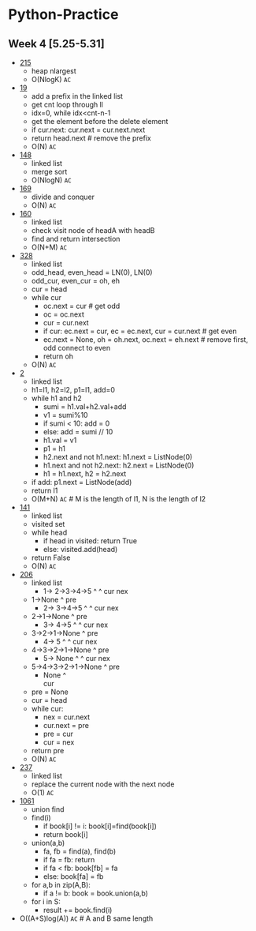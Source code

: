 # Python-Practice
## Week 4 [5.25-5.31]
- [215](https://leetcode.com/problems/kth-largest-element-in-an-array/)
  - heap nlargest
  - O(NlogK) `AC`
- [19](https://leetcode.com/problems/remove-nth-node-from-end-of-list/)
  - add a prefix in the linked list
  - get cnt loop through ll
  - idx=0, while idx<cnt-n-1
  - get the element before the delete element
  - if cur.next: cur.next = cur.next.next
  - return head.next  # remove the prefix
  - O(N) `AC`
- [148](https://leetcode.com/problems/sort-list/)
  - linked list
  - merge sort
  - O(NlogN) `AC`
- [169](https://leetcode.com/problems/majority-element/)
  - divide and conquer
  - O(N) `AC`
- [160](https://leetcode.com/problems/intersection-of-two-linked-lists/)
  - linked list
  - check visit node of headA with headB
  - find and return intersection
  - O(N+M) `AC`
- [328](https://leetcode.com/problems/odd-even-linked-list/)
  - linked list
  - odd_head, even_head = LN(0), LN(0)
  - odd_cur, even_cur = oh, eh
  - cur = head
  - while cur
    - oc.next = cur  # get odd
    - oc = oc.next 
    - cur = cur.next
    - if cur: ec.next = cur, ec = ec.next, cur = cur.next  # get even
    - ec.next = None, oh = oh.next, oc.next = eh.next # remove first, odd connect to even
    - return oh
  - O(N) `AC`
- [2](https://leetcode.com/problems/add-two-numbers/)
  - linked list
  - h1=l1, h2=l2, p1=l1, add=0
  - while h1 and h2
    - sumi = h1.val+h2.val+add
    - v1 = sumi%10
    - if sumi < 10: add = 0
    - else: add = sumi // 10
    - h1.val = v1
    - p1 = h1
    - h2.next and not h1.next: h1.next = ListNode(0)
    - h1.next and not h2.next: h2.next = ListNode(0)
    - h1 = h1.next, h2 = h2.next
  - if add: p1.next = ListNode(add)
  - return l1
  - O(M+N) `AC`  # M is the length of l1, N is the length of l2
- [141](https://leetcode.com/problems/linked-list-cycle/)
  - linked list
  - visited set
  - while head
    - if head in visited: return True
    - else: visited.add(head)
  - return False
  - O(N) `AC`
- [206](https://leetcode.com/problems/reverse-linked-list/)
  - linked list
    - 1->   2->3->4->5
      ^     ^
      cur   nex
  - 1->None
    ^
    pre
    - 2->   3->4->5
      ^     ^
      cur   nex
  - 2->1->None
    ^
    pre
    - 3->   4->5
      ^     ^
      cur   nex 
  - 3->2->1->None
    ^
    pre
    - 4->   5
      ^     ^
      cur   nex
  - 4->3->2->1->None
    ^
    pre
    - 5->   None
      ^     ^
      cur   nex
  - 5->4->3->2->1->None
    ^
    pre
    - None
      ^     
      cur   
  - pre = None
  - cur = head
  - while cur:
    - nex = cur.next
    - cur.next = pre
    - pre = cur
    - cur = nex
  - return pre
  - O(N) `AC`
- [237](https://leetcode.com/problems/delete-node-in-a-linked-list/)
  - linked list
  - replace the current node with the next node
  - O(1) `AC`
- [1061](https://leetcode.com/problems/lexicographically-smallest-equivalent-string/)
  - union find
  - find(i)
    - if book[i] != i: book[i]=find(book[i])
    - return book[i]
  - union(a,b)
    - fa, fb = find(a), find(b)
    - if fa = fb: return
    - if fa < fb: book[fb] = fa
    - else: book[fa] = fb
  - for a,b in zip(A,B):
    - if a != b: book = book.union(a,b)
  - for i in S:
    - result += book.find(i)
- O((A+S)log(A)) `AC`  # A and B same length

